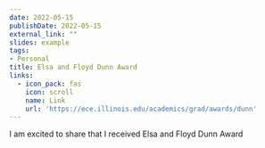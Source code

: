 ```yaml
---
date: 2022-05-15
publishDate: 2022-05-15
external_link: ""
slides: example
tags:
- Personal
title: Elsa and Floyd Dunn Award
links:
  - icon_pack: fas
    icon: scroll
    name: Link
    url: 'https://ece.illinois.edu/academics/grad/awards/dunn'
---
```

I am excited to share that I received Elsa and Floyd Dunn Award